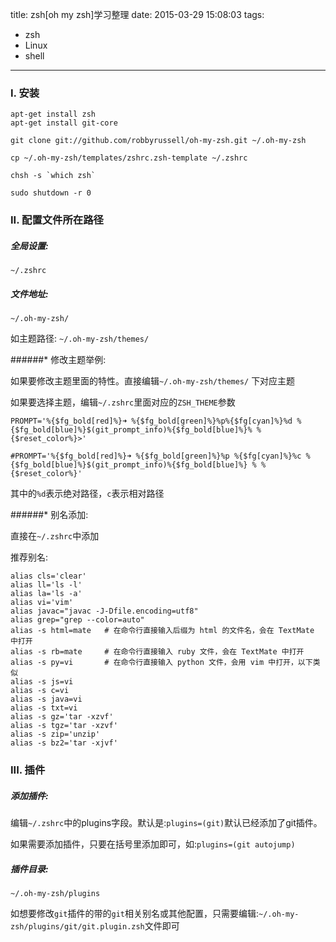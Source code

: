 title: zsh[oh my zsh]学习整理
date: 2015-03-29 15:08:03
tags:
- zsh
- Linux
- shell

---

### I. 安装

```
apt-get install zsh
apt-get install git-core

git clone git://github.com/robbyrussell/oh-my-zsh.git ~/.oh-my-zsh

cp ~/.oh-my-zsh/templates/zshrc.zsh-template ~/.zshrc

chsh -s `which zsh`

sudo shutdown -r 0
```

### II. 配置文件所在路径

##### 全局设置:
`~/.zshrc`

##### 文件地址:
`~/.oh-my-zsh/`

如主题路径: `~/.oh-my-zsh/themes/`

######* 修改主题举例:

如果要修改主题里面的特性。直接编辑`~/.oh-my-zsh/themes/` 下对应主题

如果要选择主题，编辑`~/.zshrc`里面对应的`ZSH_THEME`参数

```
PROMPT='%{$fg_bold[red]%}➜ %{$fg_bold[green]%}%p%{$fg[cyan]%}%d %{$fg_bold[blue]%}$(git_prompt_info)%{$fg_bold[blue]%}% %{$reset_color%}>'

#PROMPT='%{$fg_bold[red]%}➜ %{$fg_bold[green]%}%p %{$fg[cyan]%}%c %{$fg_bold[blue]%}$(git_prompt_info)%{$fg_bold[blue]%} % %{$reset_color%}'
```

其中的`%d`表示绝对路径，`c`表示相对路径

######* 别名添加:

直接在`~/.zshrc`中添加
<!--more-->


推荐别名:

```
alias cls='clear'
alias ll='ls -l'
alias la='ls -a'
alias vi='vim'
alias javac="javac -J-Dfile.encoding=utf8"
alias grep="grep --color=auto"
alias -s html=mate   # 在命令行直接输入后缀为 html 的文件名，会在 TextMate 中打开
alias -s rb=mate     # 在命令行直接输入 ruby 文件，会在 TextMate 中打开
alias -s py=vi       # 在命令行直接输入 python 文件，会用 vim 中打开，以下类似
alias -s js=vi
alias -s c=vi
alias -s java=vi
alias -s txt=vi
alias -s gz='tar -xzvf'
alias -s tgz='tar -xzvf'
alias -s zip='unzip'
alias -s bz2='tar -xjvf'
```

### III. 插件

##### 添加插件:
编辑`~/.zshrc`中的plugins字段。默认是:`plugins=(git)`默认已经添加了git插件。

如果需要添加插件，只要在括号里添加即可，如:`plugins=(git autojump)`

##### 插件目录:
`~/.oh-my-zsh/plugins`

如想要修改`git`插件的带的`git`相关别名或其他配置，只需要编辑:`~/.oh-my-zsh/plugins/git/git.plugin.zsh`文件即可
